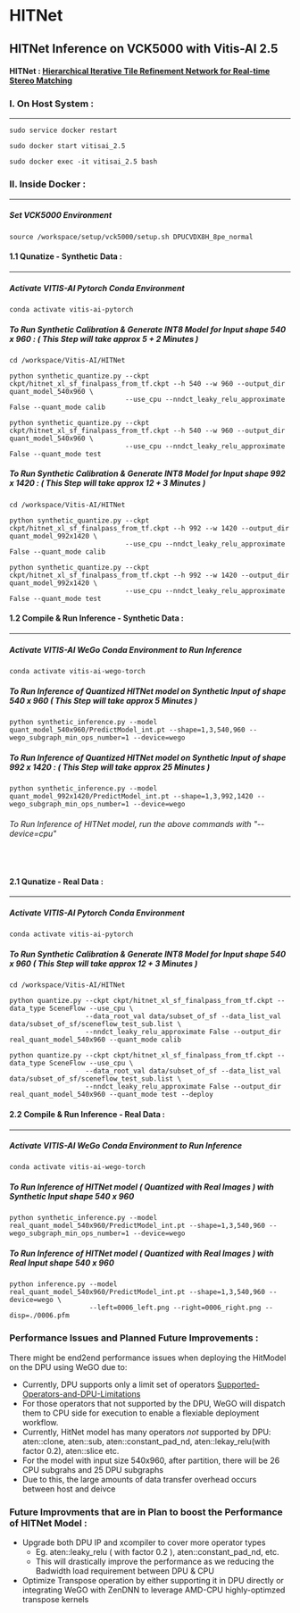 # HITNet 

## HITNet Inference on VCK5000 with Vitis-AI 2.5

#### HITNet : [Hierarchical Iterative Tile Refinement Network for Real-time Stereo Matching](https://arxiv.org/pdf/2007.12140.pdf)


### I. On Host System : 
------------------------------------------------------------

```
sudo service docker restart 
```
```
sudo docker start vitisai_2.5 
```
```
sudo docker exec -it vitisai_2.5 bash
```

### II. Inside Docker : 
------------------------------------------------------------

##### Set VCK5000 Environment 

```
source /workspace/setup/vck5000/setup.sh DPUCVDX8H_8pe_normal
```

#### 1.1 Qunatize - Synthetic Data :
------------------------------------------------------------
##### Activate VITIS-AI Pytorch Conda Environment 
```
conda activate vitis-ai-pytorch 
```

##### To Run Synthetic Calibration & Generate INT8 Model for Input shape 540 x 960 : ( This Step will take approx 5 + 2 Minutes ) 
```
cd /workspace/Vitis-AI/HITNet
```
```
python synthetic_quantize.py --ckpt ckpt/hitnet_xl_sf_finalpass_from_tf.ckpt --h 540 --w 960 --output_dir quant_model_540x960 \
                             --use_cpu --nndct_leaky_relu_approximate False --quant_mode calib 
```
```
python synthetic_quantize.py --ckpt ckpt/hitnet_xl_sf_finalpass_from_tf.ckpt --h 540 --w 960 --output_dir quant_model_540x960 \
                             --use_cpu --nndct_leaky_relu_approximate False --quant_mode test
```

##### To Run Synthetic Calibration & Generate INT8 Model for Input shape 992 x 1420 : ( This Step will take approx 12 + 3 Minutes ) 
```
cd /workspace/Vitis-AI/HITNet
```
```
python synthetic_quantize.py --ckpt ckpt/hitnet_xl_sf_finalpass_from_tf.ckpt --h 992 --w 1420 --output_dir quant_model_992x1420 \
                             --use_cpu --nndct_leaky_relu_approximate False --quant_mode calib
```
```
python synthetic_quantize.py --ckpt ckpt/hitnet_xl_sf_finalpass_from_tf.ckpt --h 992 --w 1420 --output_dir quant_model_992x1420 \
                             --use_cpu --nndct_leaky_relu_approximate False --quant_mode test
```

#### 1.2 Compile & Run Inference  - Synthetic Data :
------------------------------------------------------------
##### Activate VITIS-AI WeGo Conda Environment to Run Inference 
```
conda activate vitis-ai-wego-torch 
```

##### To Run Inference of Quantized HITNet model on Synthetic Input of shape 540 x 960 ( This Step will take approx 5 Minutes )
```
python synthetic_inference.py --model quant_model_540x960/PredictModel_int.pt --shape=1,3,540,960 --wego_subgraph_min_ops_number=1 --device=wego
```

##### To Run Inference of Quantized HITNet model on Synthetic Input of shape 992 x 1420 : ( This Step will take approx 25 Minutes )
```
python synthetic_inference.py --model quant_model_992x1420/PredictModel_int.pt --shape=1,3,992,1420 --wego_subgraph_min_ops_number=1 --device=wego
```

###### To Run Inference of HITNet model, run the above commands with "--device=cpu"

<br>

#### 2.1 Qunatize - Real Data :
------------------------------------------------------------
##### Activate VITIS-AI Pytorch Conda Environment 
```
conda activate vitis-ai-pytorch 
```
##### To Run Synthetic Calibration & Generate INT8 Model for Input shape 540 x 960 ( This Step will take approx 12 + 3 Minutes ) 
```
cd /workspace/Vitis-AI/HITNet
```
```
python quantize.py --ckpt ckpt/hitnet_xl_sf_finalpass_from_tf.ckpt --data_type SceneFlow --use_cpu \
                   --data_root_val data/subset_of_sf --data_list_val data/subset_of_sf/sceneflow_test_sub.list \
                   --nndct_leaky_relu_approximate False --output_dir real_quant_model_540x960 --quant_mode calib
```
```
python quantize.py --ckpt ckpt/hitnet_xl_sf_finalpass_from_tf.ckpt --data_type SceneFlow --use_cpu \
                   --data_root_val data/subset_of_sf --data_list_val data/subset_of_sf/sceneflow_test_sub.list \
                   --nndct_leaky_relu_approximate False --output_dir real_quant_model_540x960 --quant_mode test --deploy
```
#### 2.2 Compile & Run Inference  - Real Data :
------------------------------------------------------------
##### Activate VITIS-AI WeGo Conda Environment to Run Inference 
```
conda activate vitis-ai-wego-torch
```
##### To Run Inference of  HITNet model ( Quantized with Real Images ) with Synthetic Input shape 540 x 960
```
python synthetic_inference.py --model real_quant_model_540x960/PredictModel_int.pt --shape=1,3,540,960 --wego_subgraph_min_ops_number=1 --device=wego 
```

##### To Run Inference of  HITNet model ( Quantized with Real Images ) with Real Input shape 540 x 960
```
python inference.py --model real_quant_model_540x960/PredictModel_int.pt --shape=1,3,540,960 --device=wego \
                    --left=0006_left.png --right=0006_right.png --disp=./0006.pfm

```

### Performance Issues and Planned Future Improvements :
There might be end2end performance issues when deploying the HitModel on the DPU using WeGO due to:

* Currently, DPU supports only a limit set of operators [Supported-Operators-and-DPU-Limitations](https://docs.xilinx.com/r/en-US/ug1414-vitis-ai/Supported-Operators-and-DPU-Limitations)
* For those operators that not supported by the DPU, WeGO will dispatch them to CPU side for execution to enable a flexiable deployment workflow. 
* Currently, HitNet model has many operators *not* supported by DPU: aten::clone, aten::sub, aten::constant_pad_nd, aten::lekay_relu(with factor 0.2), aten::slice etc. 
* For the model with input size 540x960, after partition, there will be 26 CPU subgrahs and 25 DPU subgraphs
* Due to this, the large amounts of data transfer overhead occurs between host and deivce

### Future Improvments that are in Plan to boost the Performance of HITNet Model :

* Upgrade both DPU IP and xcompiler to cover more operator types
  * Eg. aten::leaky_relu ( with factor 0.2 ), aten::constant_pad_nd, etc.
  * This will drastically improve the performance as we reducing the Badwidth load requirement between DPU & CPU
* Optimize Transpose operation by either supporting it in DPU directly or integrating WeGO with ZenDNN to leverage AMD-CPU highly-optimzed transpose kernels
